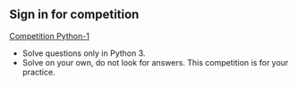  ## Sign in for competition
 
 [Competition Python-1](https://www.hackerrank.com/contest-python-1)

- Solve questions only in Python 3.
- Solve on your own, do not look for answers. This competition is for your practice.
